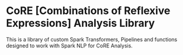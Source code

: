 # CoRE [Combinations of Reflexive Expressions] Analysis Library

This is a library of custom Spark Transformers, Pipelines and functions designed to work with Spark NLP for CoRE Analysis.
